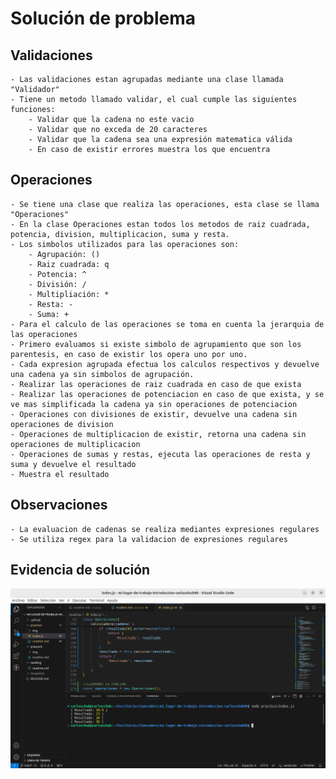 # Solución de problema

## Validaciones
    - Las validaciones estan agrupadas mediante una clase llamada "Validador"
    - Tiene un metodo llamado validar, el cual cumple las siguientes funciones:
        - Validar que la cadena no este vacio
        - Validar que no exceda de 20 caracteres
        - Validar que la cadena sea una expresión matematica válida
        - En caso de existir errores muestra los que encuentra

## Operaciones
    - Se tiene una clase que realiza las operaciones, esta clase se llama "Operaciones"
    - En la clase Operaciones estan todos los metodos de raiz cuadrada, potencia, division, multiplicacion, suma y resta.
    - Los simbolos utilizados para las operaciones son:
        - Agrupación: ()
        - Raiz cuadrada: q
        - Potencia: ^
        - División: /
        - Multipliación: *
        - Resta: -
        - Suma: +
    - Para el calculo de las operaciones se toma en cuenta la jerarquia de las operaciones
    - Primero evaluamos si existe simbolo de agrupamiento que son los parentesis, en caso de existir los opera uno por uno. 
    - Cada expresion agrupada efectua los calculos respectivos y devuelve una cadena ya sin simbolos de agrupación.
    - Realizar las operaciones de raiz cuadrada en caso de que exista
    - Realizar las operaciones de potenciacion en caso de que exista, y se ve mas simplificada la cadena ya sin operaciones de potenciacion
    - Operaciones con divisiones de existir, devuelve una cadena sin operaciones de division
    - Operaciones de multiplicacion de existir, retorna una cadena sin operaciones de multiplicacion
    - Operaciones de sumas y restas, ejecuta las operaciones de resta y suma y devuelve el resultado
    - Muestra el resultado

## Observaciones
    - La evaluacion de cadenas se realiza mediantes expresiones regulares
    - Se utiliza regex para la validacion de expresiones regulares

## Evidencia de solución
![evidencia](./img/p1.png)



